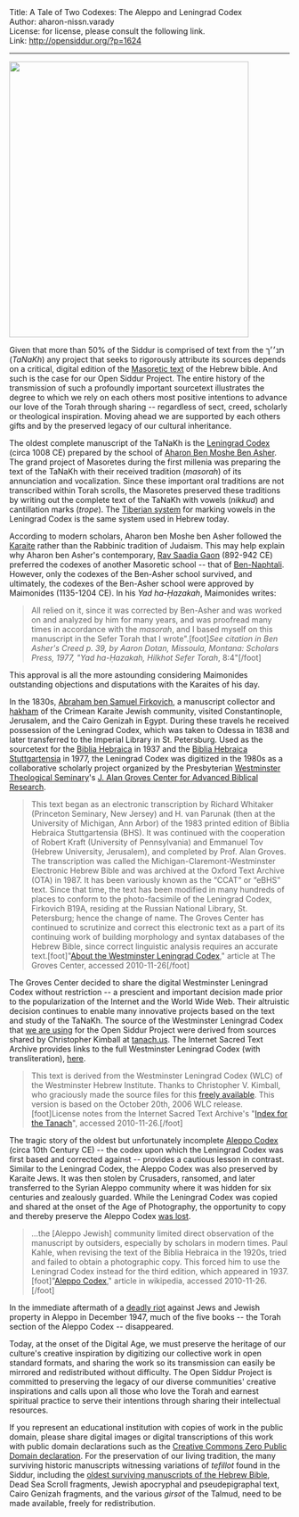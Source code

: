 <html>
<head></head>
<body>
Title: A Tale of Two Codexes: The Aleppo and Leningrad Codex<br />
Author: aharon-nissn.varady<br />
License: for license, please consult the following link.<br />
Link: <a href="http://opensiddur.org/?p=1624">http://opensiddur.org/?p=1624</a>
<p />
<hr />

<a href="https://opensiddur.org/wp-content/uploads/2010/11/Leningrad_Codex_Carpet_page_e.jpg"><img src="https://opensiddur.org/wp-content/uploads/2010/11/Leningrad_Codex_Carpet_page_e.jpg" alt="" title="Leningrad Codex (carpet page)" width="430" height="495" class="aligncenter size-full wp-image-1625" /></a>

<div class="english">
Given that more than 50% of the Siddur is comprised of text from the תנ׳׳ך (<em>TaNaKh</em>) any project that seeks to rigorously attribute its sources depends on a critical, digital edition of the <a href="http://en.wikipedia.org/wiki/Masoretic_text">Masoretic text</a> of the Hebrew bible. And such is the case for our Open Siddur Project. The entire history of the transmission of such a profoundly important sourcetext illustrates the degree to which we rely on each others most positive intentions to advance our love of the Torah through sharing -- regardless of sect, creed, scholarly or theological inspiration. Moving ahead we are supported by each others gifts and by the preserved legacy of our cultural inheritance.

The oldest complete manuscript of the TaNaKh is the <a href="http://en.wikipedia.org/wiki/Leningrad_codex">Leningrad Codex</a> (circa 1008 CE) prepared by the school of <a href="http://en.wikipedia.org/wiki/Aaron_ben_Moses_ben_Asher">Aharon Ben Moshe Ben Asher</a>. The grand project of Masoretes during the first millenia was preparing the text of the TaNaKh with their received tradition (<em>masorah</em>) of its annunciation and vocalization. Since these important oral traditions are not transcribed within Torah scrolls, the Masoretes preserved these traditions by writing out the complete text of the TaNaKh with vowels (<em>nikkud</em>) and cantillation marks (<em>trope</em>). The <a href="http://en.wikipedia.org/wiki/Tiberian_vocalization">Tiberian system</a> for marking vowels in the Leningrad Codex is the same system used in Hebrew today.

According to modern scholars, Aharon ben Moshe ben Asher followed the <a href="http://en.wikipedia.org/wiki/Karaite">Karaite</a> rather than the Rabbinic tradition of Judaism. This may help explain why Aharon ben Asher's contemporary, <a href="http://en.wikipedia.org/wiki/Saadia_gaon">Rav Saadia Gaon</a> (892-942 CE) preferred the codexes of another Masoretic school -- that of <a href="http://en.wikipedia.org/wiki/Ben_Naphtali">Ben-Naphtali</a>. However, only the codexes of the Ben-Asher school survived, and ultimately, the codexes of the Ben-Asher school were approved by Maimonides (1135-1204 CE). In his <em>Yad ha-Ḥazakah</em>, Maimonides writes:

<blockquote>All relied on it, since it was corrected by Ben-Asher and was worked on and analyzed by him for many years, and was proofread many times in accordance with the <em>masorah</em>, and I based myself on this manuscript in the Sefer Torah that I wrote".[foot]<em>See citation in <em>Ben Asher's Creed</em> p. 39, by Aaron Dotan, Missoula, Montana: Scholars Press, 1977, "Yad ha-Ḥazakah, Hilkhot Sefer Torah</em>, 8:4"[/foot]</blockquote>

This approval is all the more astounding considering Maimonides outstanding objections and disputations with the Karaites of his day.

In the 1830s, <a href="http://en.wikipedia.org/wiki/Abraham_Firkovich">Abraham ben Samuel Firkovich</a>, a manuscript collector and <a href="http://en.wikipedia.org/wiki/Hakham">ḥakham</a> of the Crimean Karaite Jewish community, visited Constantinople, Jerusalem, and the Cairo Genizah in Egypt. During these travels he received possession of the Leningrad Codex, which was taken to Odessa in 1838 and later transferred to the Imperial Library in St. Petersburg. Used as the sourcetext for the <a href="http://en.wikipedia.org/wiki/Biblia_Hebraica_%28Kittel%29">Biblia Hebraica</a> in 1937 and the <a href="http://en.wikipedia.org/wiki/Biblia_Hebraica_Stuttgartensia">Biblia Hebraica Stuttgartensia</a> in 1977, the Leningrad Codex was digitized in the 1980s as a collaborative scholarly project organized by the Presbyterian <a href="http://en.wikipedia.org/wiki/Westminster_Theological_Seminary">Westminster Theological Seminary</a>'s <a href="http://web.archive.org/web/20161219134519/http://www.grovescenter.org:80/GC/projects/wlc-1">J. Alan Groves Center for Advanced Biblical Research</a>.

<blockquote>This text began as an electronic transcription by Richard Whitaker (Princeton Seminary, New Jersey) and H. van Parunak (then at the University of Michigan, Ann Arbor) of the 1983 printed edition of Biblia Hebraica Stuttgartensia (BHS). It was continued with the cooperation of Robert Kraft (University of Pennsylvania) and Emmanuel Tov (Hebrew University, Jerusalem), and completed by Prof. Alan Groves. The transcription was called the Michigan-Claremont-Westminster Electronic Hebrew Bible and was archived at the Oxford Text Archive (OTA) in 1987. It has been variously known as the “CCAT” or “eBHS” text. Since that time, the text has been modified in many hundreds of places to conform to the photo-facsimile of the Leningrad Codex, Firkovich B19A, residing at the Russian National Library, St. Petersburg; hence the change of name. The Groves Center has continued to scrutinize and correct this electronic text as a part of its continuing work of building morphology and syntax databases of the Hebrew Bible, since correct linguistic analysis requires an accurate text.[foot]"<a href="http://web.archive.org/web/20161219134519/http://www.grovescenter.org:80/GC/projects/wlc-1">About the Westminster Leningrad Codex</a>," article at The Groves Center, accessed 2010-11-26[/foot]</blockquote>

The Groves Center decided to share the digital Westminster Leningrad Codex without restriction -- a prescient and important decision made prior to the popularization of the Internet and the World Wide Web. Their altruistic decision continues to enable many innovative projects based on the text and study of the TaNaKh. The source of the Westminster Leningrad Codex that <a href="http://web.archive.org/web/20101217215348/http://wiki.jewishliturgy.org:80/TaNaKh_XML_to_XHTML_Conversion_Demonstration">we are using</a> for the Open Siddur Project were derived from sources shared by Christopher Kimball at <a href="http://tanach.us/Tanach.xml#About">tanach.us</a>. The Internet Sacred Text Archive provides links to the full Westminster Leningrad Codex (with transliteration), <a href="http://www.sacred-texts.com/bib/tan/index.htm">here</a>.

<blockquote>This text is derived from the Westminster Leningrad Codex (WLC) of the Westminster Hebrew Institute. Thanks to Christopher V. Kimball, who graciously made the source files for this <a href="http://tanach.us/License.html">freely available</a>. This version is based on the October 20th, 2006 WLC release.[foot]License notes from the Internet Sacred Text Archive's "<a href="http://www.sacred-texts.com/bib/tan/index.htm">Index for the Tanach</a>", accessed 2010-11-26.[/foot]</blockquote>

The tragic story of the oldest but unfortunately incomplete <a href="http://en.wikipedia.org/wiki/Aleppo_codex">Aleppo Codex</a> (circa 10th Century CE) -- the codex upon which the Leningrad Codex was first based and corrected against -- provides a cautious lesson in contrast. Similar to the Leningrad Codex, the Aleppo Codex was also preserved by Karaite Jews. It was then stolen by Crusaders, ransomed, and later transferred to the Syrian Aleppo community where it was hidden for six centuries and zealously guarded. While the Leningrad Codex was copied and shared at the onset of the Age of Photography, the opportunity to copy and thereby preserve the Aleppo Codex <a href="http://en.wikipedia.org/wiki/Aleppo_codex#In_Aleppo">was lost</a>.

<blockquote>...the [Aleppo Jewish] community limited direct observation of the manuscript by outsiders, especially by scholars in modern times. Paul Kahle, when revising the text of the Biblia Hebraica in the 1920s, tried and failed to obtain a photographic copy. This forced him to use the Leningrad Codex instead for the third edition, which appeared in 1937.[foot]"<a href="http://en.wikipedia.org/wiki/Aleppo_codex#In_Aleppo">Aleppo Codex</a>," article in wikipedia, accessed 2010-11-26.[/foot]</blockquote>

In the immediate aftermath of a <a href="http://en.wikipedia.org/wiki/Aleppo_pogrom">deadly riot</a> against Jews and Jewish property in Aleppo in December 1947, much of the five books -- the Torah section of the Aleppo Codex -- disappeared.

Today, at the onset of the Digital Age, we must preserve the heritage of our culture's creative inspiration by digitizing our collective work in open standard formats, and sharing the work so its transmission can easily be mirrored and redistributed without difficulty. The Open Siddur Project is committed to preserving the legacy of our diverse communities' creative inspirations and calls upon all those who love the Torah and earnest spiritual practice to serve their intentions through sharing their intellectual resources.

If you represent an educational institution with copies of work in the public domain, please share digital images or digital transcriptions of this work with public domain declarations such as the <a href="http://creativecommons.org/publicdomain/zero/1.0/">Creative Commons Zero Public Domain declaration</a>. For the preservation of our living tradition, the many surviving historic manuscripts witnessing variations of <em>tefillot</em> found in the Siddur, including the <a href="http://en.wikipedia.org/wiki/List_of_Hebrew_Bible_manuscripts">oldest surviving manuscripts of the Hebrew Bible</a>, Dead Sea Scroll fragments, Jewish apocryphal and pseudepigraphal text, Cairo Genizah fragments, and the various <em>girsot</em> of the Talmud, need to be made available, freely for redistribution.
</div>
</body>
</html>
